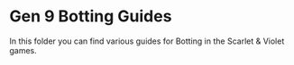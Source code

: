 # Gen 9 Botting Guides

In this folder you can find various guides for Botting in the Scarlet & Violet games.